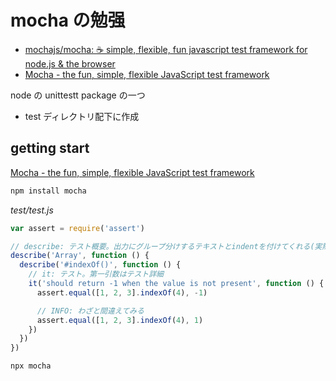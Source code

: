 # mocha の勉强

- [mochajs/mocha: ☕️ simple, flexible, fun javascript test framework for node\.js & the browser](https://github.com/mochajs/mocha)
- [Mocha \- the fun, simple, flexible JavaScript test framework](https://mochajs.org/)

node の unittestt package の一つ

- test ディレクトリ配下に作成

## getting start

[Mocha \- the fun, simple, flexible JavaScript test framework](https://mochajs.org/#getting-started)

```bash
npm install mocha
```

_test/test.js_

```js
var assert = require('assert')

// describe: テスト概要。出力にグループ分けするテキストとindentを付けてくれる(実際のテストはしない)
describe('Array', function () {
  describe('#indexOf()', function () {
    // it: テスト。第一引数はテスト詳細
    it('should return -1 when the value is not present', function () {
      assert.equal([1, 2, 3].indexOf(4), -1)

      // INFO: わざと間違えてみる
      assert.equal([1, 2, 3].indexOf(4), 1)
    })
  })
})
```

```bash
npx mocha
```
